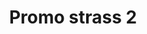 ---
title: Promo strass 2
date: 
draft: false

# descripcion
description : Encontrá todas las promos de navidad en nuestra tienda de IG. Pedidos por  whatsapp, mail o dm.

materials: 

color: 

dimensions: 

code: 99-99-0697

type: "Promos"

categories: [destacados]

price: $490,00

# Images
# first image will be shown in the product page
images:
  # - image: "images/path_to_image"
  # La ubicacion de las imagenes es imagenes/Promos/Promos.Promo/99-99-0697-promo-strass-2
  - image: "./images/promos/promo/99-99-0697.jpg"
---